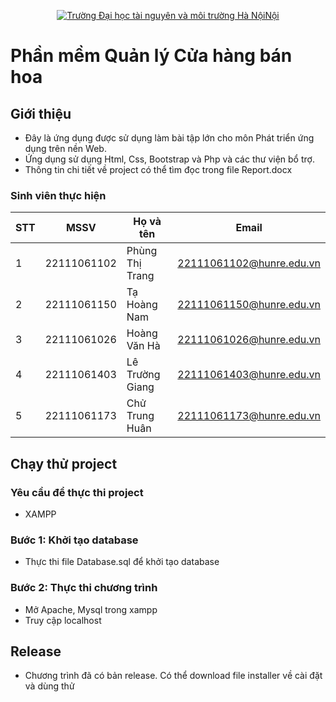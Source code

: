 <p align="center">
  <a href="https://hunre.edu.vn/" title="Trường Đại học tài nguyên và môi trường Hà NộiNội" style="border: none;">
    <img src="https://hunre.edu.vn/media/data/logo-hunre.png" alt="Trường Đại học tài nguyên và môi trường Hà NộiNội">
  </a>
</p>

# Phần mềm Quản lý Cửa hàng bán hoa

## Giới thiệu

- Đây là ứng dụng được sử dụng làm bài tập lớn cho môn Phát triển ứng dụng trên nền Web.
- Ứng dụng sử dụng Html, Css, Bootstrap và Php và các thư viện bổ trợ.
- Thông tin chi tiết về project có thể tìm đọc trong file Report.docx

### Sinh viên thực hiện

| **STT** | **MSSV**    | **Họ và tên**   | **Email**                |
| ------- | ----------- | --------------- | ------------------------ |
| 1       | 22111061102 | Phùng Thị Trang | 22111061102@hunre.edu.vn |
| 2       | 22111061150 | Tạ Hoàng Nam    | 22111061150@hunre.edu.vn |
| 3       | 22111061026 | Hoàng Văn Hà    | 22111061026@hunre.edu.vn |
| 4       | 22111061403 | Lê Trường Giang | 22111061403@hunre.edu.vn |
| 5       | 22111061173 | Chử Trung Huân  | 22111061173@hunre.edu.vn |

## Chạy thử project

### Yêu cầu để thực thi project

- XAMPP

### Bước 1: Khởi tạo database

- Thực thi file Database.sql để khởi tạo database

### Bước 2: Thực thi chương trình

- Mở Apache, Mysql trong xampp
- Truy cập localhost

## Release

- Chương trình đã có bản release. Có thể download file installer về cài đặt và dùng thử
